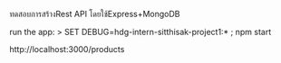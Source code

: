 ทดสอบการสร้างRest API โดยใช้Express+MongoDB 

run the app:
     > SET DEBUG=hdg-intern-sitthisak-project1:* ; npm start


http://localhost:3000/products
